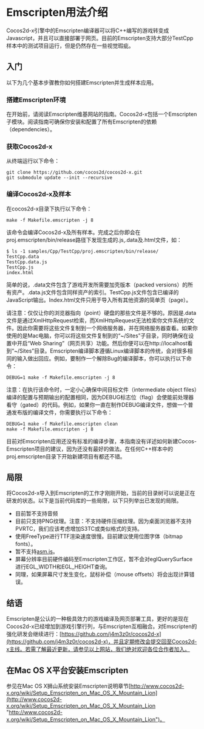 # Emscripten用法介绍

Cocos2d-x引擎中的Emscripten编译器可以将C++编写的游戏转变成Javascript，并且可以直接部署于网页。目前的Emscripten支持大部分TestCpp样本中的测试项目运行，但是仍然存在一些视觉瑕疵。

## 入门

以下为几个基本步骤教你如何搭建Emscripten并生成样本应用。

### 搭建Emscripten环境

在开始前，请阅读Emscripten维基网站的指南。Cocos2d-x包括一个Emscripten子模块。阅读指南可确保你安装和配置了所有Emscripten的依赖（dependencies）。

### 获取Cocos2d-x

从终端运行以下命令：   
```
git clone https://github.com/cocos2d/cocos2d-x.git
git submodule update --init --recursive
```

### 编译Cocos2d-x及样本

在cocos2d-x目录下执行以下命令：    
```
make -f Makefile.emscripten -j 8
```

该命令会编译Cocos2d-x及所有样本。完成之后你即会在proj.emscripten/bin/release路径下发现生成的.js,.data及.html文件，如：    
```
$ ls -1 samples/Cpp/TestCpp/proj.emscripten/bin/release/
TestCpp.data
TestCpp.data.js
TestCpp.js
index.html
```

简单的说，.data文件包含了游戏开发所需要加壳版本（packed versions）的所有资产。.data.js文件包含同样资产的索引。TestCpp.js文件包含已编译的JavaScript输出。Index.html文件只用于导入所有其他资源的简单页（page）。

请注意：仅仅让你的浏览器指向（point）硬盘的那些文件是不够的。原因是.data文件是通过XmlHttpRequest检索，而XmlHttpRequest无法检索你文件系统的文件。因此你需要将这些文件复制到一个网络服务器，并在网络服务器查看。如果你使用的是Mac电脑，你可以将这些文件复制到的“~/Sites”子目录，同时确保在设置中开启“Web Sharing”（网页共享）功能。然后你便可以在http://localhost看到“~/Sites”目录。Emscripten编译脚本遵循Linux编译脚本的传统，会对很多相同的输入做出回应。例如，要制作一个解除Bug的编译脚本，你可以执行以下命令：    
```
DEBUG=1 make -f Makefile.emscripten -j 8
```

注意：在执行该命令时，一定小心确保中间目标文件（intermediate object files）编译的配置与预期输出的配置相同，因为DEBUG标志位（flag）会使能前处理器看守（gated）的代码。例如，如果你一直在制作DEBUG编译文件，想做一个普通发布版的编译文件，你需要执行以下命令：     
```
DEBUG=1 make -f Makefile.emscripten clean
make -f Makefile.emscripten -j 8
```

目前对Emscripten应用还没有标准的编译步骤，本指南没有详述如何新建Cocos-Emscripten项目的建议，因为还没有最好的做法。在任何C++样本中的proj.emscripten目录下开始新建项目有都还不错。

## 局限

将Cocos2d-x导入到Emscripten的工作才刚刚开始，当前的目录树可以说是正在研发的状态。以下是当前代码库的一些局限，以下只列举出已发现的局限。

- 目前暂不支持音频
- 目前只支持PNG纹理。注意：不支持硬件压缩纹理。因为桌面浏览器不支持PVRTC，我们应该考虑增加S3TC或类似格式的支持。
- 使用FreeType进行TTF渲染速度很慢。目前建议使用位图字体（bitmap fonts）。
- 暂不支持[asm.js](http://asmjs.org/)。
- 屏幕分辨率目前硬件编码至Emscripten工作区，暂不会对eglQuerySurface进行EGL_WIDTH和EGL_HEIGHT查询。
- 同理，如果屏幕尺寸发生变化，鼠标补偿（mouse offsets）将会出现计算错误。

## 结语

Emscripten是公认的一种极具效力的游戏编译及网页部署工具，更好的是现在Cocos2d-x已经增加到游戏引擎行列，与Emscripten互相融合。对Emscripten的强化研发会继续进行：[https://github.com/j4m3z0r/cocos2d-x](https://github.com/j4m3z0r/cocos2d-x)，并且定期修改会提交回至Cocos2d-x主线。若需了解最近更新，请参见以上网站，我们绝对欢迎各位合作者加入。

## 在Mac OS X平台安装Emscripten

参见在Mac OS X狮山系统安装Emscripten说明章节[http://www.cocos2d-x.org/wiki/Setup_Emscripten_on_Mac_OS_X_Mountain_Lion](http://www.cocos2d-x.org/wiki/Setup_Emscripten_on_Mac_OS_X_Mountain_Lion "http://www.cocos2d-x.org/wiki/Setup_Emscripten_on_Mac_OS_X_Mountain_Lion")。